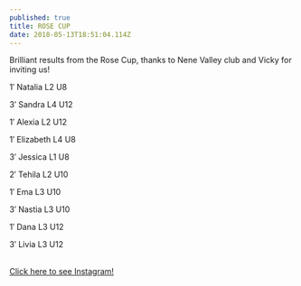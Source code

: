 ```yaml
---
published: true
title: ROSE CUP
date: 2018-05-13T18:51:04.114Z
---
```

Brilliant results from the Rose Cup, thanks to Nene Valley club and Vicky for inviting us!

1′ Natalia L2 U8

3′ Sandra L4 U12

1′ Alexia L2 U12

1′ Elizabeth L4 U8

3′ Jessica L1 U8

2′ Tehila L2 U10

1′ Ema L3 U10

3′ Nastia L3 U10

1′ Dana L3 U12

3′ Livia L3 U12

\
[Click here to see Instagram!](https://www.instagram.com/p/BiwsNQ_FyHr/?utm_source=ig_embed)
